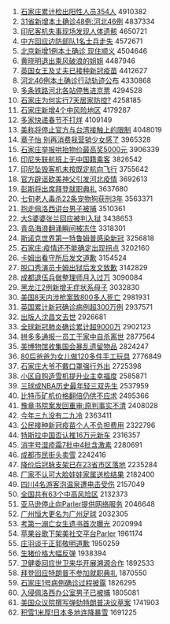 1. [石家庄累计检出阳性人员354人](http://www.baidu.com/baidu?cl=3&tn=SE_baiduhomet8_jmjb7mjw&rsv_dl=fyb_top&fr=top1000&wd=%CA%AF%BC%D2%D7%AF%C0%DB%BC%C6%BC%EC%B3%F6%D1%F4%D0%D4%C8%CB%D4%B1354%C8%CB) 4910382
1. [31省新增本土确诊48例:河北46例](http://www.baidu.com/baidu?cl=3&tn=SE_baiduhomet8_jmjb7mjw&rsv_dl=fyb_top&fr=top1000&wd=31%CA%A1%D0%C2%D4%F6%B1%BE%CD%C1%C8%B7%D5%EF48%C0%FD%3A%BA%D3%B1%B146%C0%FD) 4837334
1. [印尼客机失事现场发现人体遗骸](http://www.baidu.com/baidu?cl=3&tn=SE_baiduhomet8_jmjb7mjw&rsv_dl=fyb_top&fr=top1000&wd=%D3%A1%C4%E1%BF%CD%BB%FA%CA%A7%CA%C2%CF%D6%B3%A1%B7%A2%CF%D6%C8%CB%CC%E5%D2%C5%BA%A1) 4650721
1. [中方回应边防部队1名士兵走失](http://www.baidu.com/baidu?cl=3&tn=SE_baiduhomet8_jmjb7mjw&rsv_dl=fyb_top&fr=top1000&wd=%D6%D0%B7%BD%BB%D8%D3%A6%B1%DF%B7%C0%B2%BF%B6%D31%C3%FB%CA%BF%B1%F8%D7%DF%CA%A7) 4572671
1. [北京新增1例本土确诊 现住顺义](http://www.baidu.com/baidu?cl=3&tn=SE_baiduhomet8_jmjb7mjw&rsv_dl=fyb_top&fr=top1000&wd=%B1%B1%BE%A9%D0%C2%D4%F61%C0%FD%B1%BE%CD%C1%C8%B7%D5%EF%20%CF%D6%D7%A1%CB%B3%D2%E5) 4504646
1. [黄晓明退出乘风破浪的姐姐](http://www.baidu.com/baidu?cl=3&tn=SE_baiduhomet8_jmjb7mjw&rsv_dl=fyb_top&fr=top1000&wd=%BB%C6%CF%FE%C3%F7%CD%CB%B3%F6%B3%CB%B7%E7%C6%C6%C0%CB%B5%C4%BD%E3%BD%E3) 4487946
1. [英国女王及丈夫已接种新冠疫苗](http://www.baidu.com/baidu?cl=3&tn=SE_baiduhomet8_jmjb7mjw&rsv_dl=fyb_top&fr=top1000&wd=%D3%A2%B9%FA%C5%AE%CD%F5%BC%B0%D5%C9%B7%F2%D2%D1%BD%D3%D6%D6%D0%C2%B9%DA%D2%DF%C3%E7) 4412627
1. [河北46例本土确诊行动轨迹公布](http://www.baidu.com/baidu?cl=3&tn=SE_baiduhomet8_jmjb7mjw&rsv_dl=fyb_top&fr=top1000&wd=%BA%D3%B1%B146%C0%FD%B1%BE%CD%C1%C8%B7%D5%EF%D0%D0%B6%AF%B9%EC%BC%A3%B9%AB%B2%BC) 4330868
1. [多条铁路河北各站停售进京票](http://www.baidu.com/baidu?cl=3&tn=SE_baiduhomet8_jmjb7mjw&rsv_dl=fyb_top&fr=top1000&wd=%B6%E0%CC%F5%CC%FA%C2%B7%BA%D3%B1%B1%B8%F7%D5%BE%CD%A3%CA%DB%BD%F8%BE%A9%C6%B1) 4294528
1. [石家庄为何实行7天居家防控?](http://www.baidu.com/baidu?cl=3&tn=SE_baiduhomet8_jmjb7mjw&rsv_dl=fyb_top&fr=top1000&wd=%CA%AF%BC%D2%D7%AF%CE%AA%BA%CE%CA%B5%D0%D07%CC%EC%BE%D3%BC%D2%B7%C0%BF%D8%3F) 4258185
1. [石家庄新增4个中风险地区](http://www.baidu.com/baidu?cl=3&tn=SE_baiduhomet8_jmjb7mjw&rsv_dl=fyb_top&fr=top1000&wd=%CA%AF%BC%D2%D7%AF%D0%C2%D4%F64%B8%F6%D6%D0%B7%E7%CF%D5%B5%D8%C7%F8) 4179287
1. [多家快递春节不打烊](http://www.baidu.com/baidu?cl=3&tn=SE_baiduhomet8_jmjb7mjw&rsv_dl=fyb_top&fr=top1000&wd=%B6%E0%BC%D2%BF%EC%B5%DD%B4%BA%BD%DA%B2%BB%B4%F2%EC%C8) 4109149
1. [美称将停止官方与台湾接触上的限制](http://www.baidu.com/baidu?cl=3&tn=SE_baiduhomet8_jmjb7mjw&rsv_dl=fyb_top&fr=top1000&wd=%C3%C0%B3%C6%BD%AB%CD%A3%D6%B9%B9%D9%B7%BD%D3%EB%CC%A8%CD%E5%BD%D3%B4%A5%C9%CF%B5%C4%CF%DE%D6%C6) 4048019
1. [章子怡 别再消费我营销少女感了](http://www.baidu.com/baidu?cl=3&tn=SE_baiduhomet8_jmjb7mjw&rsv_dl=fyb_top&fr=top1000&wd=%D5%C2%D7%D3%E2%F9%20%B1%F0%D4%D9%CF%FB%B7%D1%CE%D2%D3%AA%CF%FA%C9%D9%C5%AE%B8%D0%C1%CB) 3965328
1. [石家庄举报哄抬物价最高奖5000元](http://www.baidu.com/baidu?cl=3&tn=SE_baiduhomet8_jmjb7mjw&rsv_dl=fyb_top&fr=top1000&wd=%CA%AF%BC%D2%D7%AF%BE%D9%B1%A8%BA%E5%CC%A7%CE%EF%BC%DB%D7%EE%B8%DF%BD%B15000%D4%AA) 3906339
1. [印尼失联航班上无中国籍乘客](http://www.baidu.com/baidu?cl=3&tn=SE_baiduhomet8_jmjb7mjw&rsv_dl=fyb_top&fr=top1000&wd=%D3%A1%C4%E1%CA%A7%C1%AA%BA%BD%B0%E0%C9%CF%CE%DE%D6%D0%B9%FA%BC%AE%B3%CB%BF%CD) 3826542
1. [印尼坠毁客机未按既定航向飞行](http://www.baidu.com/baidu?cl=3&tn=SE_baiduhomet8_jmjb7mjw&rsv_dl=fyb_top&fr=top1000&wd=%D3%A1%C4%E1%D7%B9%BB%D9%BF%CD%BB%FA%CE%B4%B0%B4%BC%C8%B6%A8%BA%BD%CF%F2%B7%C9%D0%D0) 3755642
1. [官方辟谣欧美神父引发河北疫情](http://www.baidu.com/baidu?cl=3&tn=SE_baiduhomet8_jmjb7mjw&rsv_dl=fyb_top&fr=top1000&wd=%B9%D9%B7%BD%B1%D9%D2%A5%C5%B7%C3%C0%C9%F1%B8%B8%D2%FD%B7%A2%BA%D3%B1%B1%D2%DF%C7%E9) 3692613
1. [彭斯将出席拜登就职典礼](http://www.baidu.com/baidu?cl=3&tn=SE_baiduhomet8_jmjb7mjw&rsv_dl=fyb_top&fr=top1000&wd=%C5%ED%CB%B9%BD%AB%B3%F6%CF%AF%B0%DD%B5%C7%BE%CD%D6%B0%B5%E4%C0%F1) 3637680
1. [七旬老人毒杀22条宠物狗获刑3年](http://www.baidu.com/baidu?cl=3&tn=SE_baiduhomet8_jmjb7mjw&rsv_dl=fyb_top&fr=top1000&wd=%C6%DF%D1%AE%C0%CF%C8%CB%B6%BE%C9%B122%CC%F5%B3%E8%CE%EF%B9%B7%BB%F1%D0%CC3%C4%EA) 3563371
1. [抱走佩洛西讲台男子被捕](http://www.baidu.com/baidu?cl=3&tn=SE_baiduhomet8_jmjb7mjw&rsv_dl=fyb_top&fr=top1000&wd=%B1%A7%D7%DF%C5%E5%C2%E5%CE%F7%BD%B2%CC%A8%C4%D0%D7%D3%B1%BB%B2%B6) 3510361
1. [大S婆婆张兰回应被判入狱](http://www.baidu.com/baidu?cl=3&tn=SE_baiduhomet8_jmjb7mjw&rsv_dl=fyb_top&fr=top1000&wd=%B4%F3S%C6%C5%C6%C5%D5%C5%C0%BC%BB%D8%D3%A6%B1%BB%C5%D0%C8%EB%D3%FC) 3438653
1. [青岛海浪翻涌瞬间被冻住](http://www.baidu.com/baidu?cl=3&tn=SE_baiduhomet8_jmjb7mjw&rsv_dl=fyb_top&fr=top1000&wd=%C7%E0%B5%BA%BA%A3%C0%CB%B7%AD%D3%BF%CB%B2%BC%E4%B1%BB%B6%B3%D7%A1) 3318301
1. [斯诺克世界第一特鲁姆普感染新冠](http://www.baidu.com/baidu?cl=3&tn=SE_baiduhomet8_jmjb7mjw&rsv_dl=fyb_top&fr=top1000&wd=%CB%B9%C5%B5%BF%CB%CA%C0%BD%E7%B5%DA%D2%BB%CC%D8%C2%B3%C4%B7%C6%D5%B8%D0%C8%BE%D0%C2%B9%DA) 3256818
1. [石家庄:疫情还不能确定出现拐点](http://www.baidu.com/baidu?cl=3&tn=SE_baiduhomet8_jmjb7mjw&rsv_dl=fyb_top&fr=top1000&wd=%CA%AF%BC%D2%D7%AF%3A%D2%DF%C7%E9%BB%B9%B2%BB%C4%DC%C8%B7%B6%A8%B3%F6%CF%D6%B9%D5%B5%E3) 3202160
1. [卡姆出看守所后发文道歉](http://www.baidu.com/baidu?cl=3&tn=SE_baiduhomet8_jmjb7mjw&rsv_dl=fyb_top&fr=top1000&wd=%BF%A8%C4%B7%B3%F6%BF%B4%CA%D8%CB%F9%BA%F3%B7%A2%CE%C4%B5%C0%C7%B8) 3154524
1. [脱口秀演员卡姆出狱后发文致歉](http://www.baidu.com/baidu?cl=3&tn=SE_baiduhomet8_jmjb7mjw&rsv_dl=fyb_top&fr=top1000&wd=%CD%D1%BF%DA%D0%E3%D1%DD%D4%B1%BF%A8%C4%B7%B3%F6%D3%FC%BA%F3%B7%A2%CE%C4%D6%C2%C7%B8) 3142829
1. [成都退伍兵做整理师月入过万](http://www.baidu.com/baidu?cl=3&tn=SE_baiduhomet8_jmjb7mjw&rsv_dl=fyb_top&fr=top1000&wd=%B3%C9%B6%BC%CD%CB%CE%E9%B1%F8%D7%F6%D5%FB%C0%ED%CA%A6%D4%C2%C8%EB%B9%FD%CD%F2) 3090084
1. [黑龙江2例新增无症状系母子](http://www.baidu.com/baidu?cl=3&tn=SE_baiduhomet8_jmjb7mjw&rsv_dl=fyb_top&fr=top1000&wd=%BA%DA%C1%FA%BD%AD2%C0%FD%D0%C2%D4%F6%CE%DE%D6%A2%D7%B4%CF%B5%C4%B8%D7%D3) 3032830
1. [美国8天内涉枪案致800多人死亡](http://www.baidu.com/baidu?cl=3&tn=SE_baiduhomet8_jmjb7mjw&rsv_dl=fyb_top&fr=top1000&wd=%C3%C0%B9%FA8%CC%EC%C4%DA%C9%E6%C7%B9%B0%B8%D6%C2800%B6%E0%C8%CB%CB%C0%CD%F6) 2981931
1. [英国累计新冠确诊病例超300万例](http://www.baidu.com/baidu?cl=3&tn=SE_baiduhomet8_jmjb7mjw&rsv_dl=fyb_top&fr=top1000&wd=%D3%A2%B9%FA%C0%DB%BC%C6%D0%C2%B9%DA%C8%B7%D5%EF%B2%A1%C0%FD%B3%AC300%CD%F2%C0%FD) 2937571
1. [出版人沈昌文去世](http://www.baidu.com/baidu?cl=3&tn=SE_baiduhomet8_jmjb7mjw&rsv_dl=fyb_top&fr=top1000&wd=%B3%F6%B0%E6%C8%CB%C9%F2%B2%FD%CE%C4%C8%A5%CA%C0) 2926681
1. [全球新冠肺炎确诊累计超9000万](http://www.baidu.com/baidu?cl=3&tn=SE_baiduhomet8_jmjb7mjw&rsv_dl=fyb_top&fr=top1000&wd=%C8%AB%C7%F2%D0%C2%B9%DA%B7%CE%D1%D7%C8%B7%D5%EF%C0%DB%BC%C6%B3%AC9000%CD%F2) 2902123
1. [拼多多通报一员工于家中自杀离世](http://www.baidu.com/baidu?cl=3&tn=SE_baiduhomet8_jmjb7mjw&rsv_dl=fyb_top&fr=top1000&wd=%C6%B4%B6%E0%B6%E0%CD%A8%B1%A8%D2%BB%D4%B1%B9%A4%D3%DA%BC%D2%D6%D0%D7%D4%C9%B1%C0%EB%CA%C0) 2877564
1. [美博物馆收集国会暴乱遗留物品](http://www.baidu.com/baidu?cl=3&tn=SE_baiduhomet8_jmjb7mjw&rsv_dl=fyb_top&fr=top1000&wd=%C3%C0%B2%A9%CE%EF%B9%DD%CA%D5%BC%AF%B9%FA%BB%E1%B1%A9%C2%D2%D2%C5%C1%F4%CE%EF%C6%B7) 2824247
1. [80后爸爸为女儿做120多件手工玩具](http://www.baidu.com/baidu?cl=3&tn=SE_baiduhomet8_jmjb7mjw&rsv_dl=fyb_top&fr=top1000&wd=80%BA%F3%B0%D6%B0%D6%CE%AA%C5%AE%B6%F9%D7%F6120%B6%E0%BC%FE%CA%D6%B9%A4%CD%E6%BE%DF) 2776849
1. [石家庄大爷不戴口罩强行外出](http://www.baidu.com/baidu?cl=3&tn=SE_baiduhomet8_jmjb7mjw&rsv_dl=fyb_top&fr=top1000&wd=%CA%AF%BC%D2%D7%AF%B4%F3%D2%AF%B2%BB%B4%F7%BF%DA%D5%D6%C7%BF%D0%D0%CD%E2%B3%F6) 2725398
1. [小区自购造雪机提升业主幸福度](http://www.baidu.com/baidu?cl=3&tn=SE_baiduhomet8_jmjb7mjw&rsv_dl=fyb_top&fr=top1000&wd=%D0%A1%C7%F8%D7%D4%B9%BA%D4%EC%D1%A9%BB%FA%CC%E1%C9%FD%D2%B5%D6%F7%D0%D2%B8%A3%B6%C8) 2585871
1. [三球成NBA历史最年轻三双先生](http://www.baidu.com/baidu?cl=3&tn=SE_baiduhomet8_jmjb7mjw&rsv_dl=fyb_top&fr=top1000&wd=%C8%FD%C7%F2%B3%C9NBA%C0%FA%CA%B7%D7%EE%C4%EA%C7%E1%C8%FD%CB%AB%CF%C8%C9%FA) 2537959
1. [比特币矿机价格翻倍仍供不应求](http://www.baidu.com/baidu?cl=3&tn=SE_baiduhomet8_jmjb7mjw&rsv_dl=fyb_top&fr=top1000&wd=%B1%C8%CC%D8%B1%D2%BF%F3%BB%FA%BC%DB%B8%F1%B7%AD%B1%B6%C8%D4%B9%A9%B2%BB%D3%A6%C7%F3) 2495366
1. [豫章书院案发回重审:原判事实不清](http://www.baidu.com/baidu?cl=3&tn=SE_baiduhomet8_jmjb7mjw&rsv_dl=fyb_top&fr=top1000&wd=%D4%A5%D5%C2%CA%E9%D4%BA%B0%B8%B7%A2%BB%D8%D6%D8%C9%F3%3A%D4%AD%C5%D0%CA%C2%CA%B5%B2%BB%C7%E5) 2408028
1. [今年三九没有二九冷](http://www.baidu.com/baidu?cl=3&tn=SE_baiduhomet8_jmjb7mjw&rsv_dl=fyb_top&fr=top1000&wd=%BD%F1%C4%EA%C8%FD%BE%C5%C3%BB%D3%D0%B6%FE%BE%C5%C0%E4) 2363411
1. [公民接种新冠疫苗个人不负担费用](http://www.baidu.com/baidu?cl=3&tn=SE_baiduhomet8_jmjb7mjw&rsv_dl=fyb_top&fr=top1000&wd=%B9%AB%C3%F1%BD%D3%D6%D6%D0%C2%B9%DA%D2%DF%C3%E7%B8%F6%C8%CB%B2%BB%B8%BA%B5%A3%B7%D1%D3%C3) 2322796
1. [特斯拉中国否认推16万元新车](http://www.baidu.com/baidu?cl=3&tn=SE_baiduhomet8_jmjb7mjw&rsv_dl=fyb_top&fr=top1000&wd=%CC%D8%CB%B9%C0%AD%D6%D0%B9%FA%B7%F1%C8%CF%CD%C616%CD%F2%D4%AA%D0%C2%B3%B5) 2316357
1. [消字号湿疹霜7批中4批含激素](http://www.baidu.com/baidu?cl=3&tn=SE_baiduhomet8_jmjb7mjw&rsv_dl=fyb_top&fr=top1000&wd=%CF%FB%D7%D6%BA%C5%CA%AA%D5%EE%CB%AA7%C5%FA%D6%D04%C5%FA%BA%AC%BC%A4%CB%D8) 2280691
1. [成都市民街头卖雪](http://www.baidu.com/baidu?cl=3&tn=SE_baiduhomet8_jmjb7mjw&rsv_dl=fyb_top&fr=top1000&wd=%B3%C9%B6%BC%CA%D0%C3%F1%BD%D6%CD%B7%C2%F4%D1%A9) 2242416
1. [降价后冠脉支架已在23省市区落地](http://www.baidu.com/baidu?cl=3&tn=SE_baiduhomet8_jmjb7mjw&rsv_dl=fyb_top&fr=top1000&wd=%BD%B5%BC%DB%BA%F3%B9%DA%C2%F6%D6%A7%BC%DC%D2%D1%D4%DA23%CA%A1%CA%D0%C7%F8%C2%E4%B5%D8) 2235284
1. [厂家不认可大脸娃娃家属送检结果](http://www.baidu.com/baidu?cl=3&tn=SE_baiduhomet8_jmjb7mjw&rsv_dl=fyb_top&fr=top1000&wd=%B3%A7%BC%D2%B2%BB%C8%CF%BF%C9%B4%F3%C1%B3%CD%DE%CD%DE%BC%D2%CA%F4%CB%CD%BC%EC%BD%E1%B9%FB) 2182400
1. [四川4名游客泡温泉遭电击受伤](http://www.baidu.com/baidu?cl=3&tn=SE_baiduhomet8_jmjb7mjw&rsv_dl=fyb_top&fr=top1000&wd=%CB%C4%B4%A84%C3%FB%D3%CE%BF%CD%C5%DD%CE%C2%C8%AA%D4%E2%B5%E7%BB%F7%CA%DC%C9%CB) 2157049
1. [全国共有63个中高风险区](http://www.baidu.com/baidu?cl=3&tn=SE_baiduhomet8_jmjb7mjw&rsv_dl=fyb_top&fr=top1000&wd=%C8%AB%B9%FA%B9%B2%D3%D063%B8%F6%D6%D0%B8%DF%B7%E7%CF%D5%C7%F8) 2132373
1. [亚马逊停止向Parler提供网络服务](http://www.baidu.com/baidu?cl=3&tn=SE_baiduhomet8_jmjb7mjw&rsv_dl=fyb_top&fr=top1000&wd=%D1%C7%C2%ED%D1%B7%CD%A3%D6%B9%CF%F2Parler%CC%E1%B9%A9%CD%F8%C2%E7%B7%FE%CE%F1) 2046648
1. [广州恒大更名为广州足球](http://www.baidu.com/baidu?cl=3&tn=SE_baiduhomet8_jmjb7mjw&rsv_dl=fyb_top&fr=top1000&wd=%B9%E3%D6%DD%BA%E3%B4%F3%B8%FC%C3%FB%CE%AA%B9%E3%D6%DD%D7%E3%C7%F2) 2032305
1. [考第一溺亡女生遗书首次曝光](http://www.baidu.com/baidu?cl=3&tn=SE_baiduhomet8_jmjb7mjw&rsv_dl=fyb_top&fr=top1000&wd=%BF%BC%B5%DA%D2%BB%C4%E7%CD%F6%C5%AE%C9%FA%D2%C5%CA%E9%CA%D7%B4%CE%C6%D8%B9%E2) 2020994
1. [苹果谷歌下架美社交平台Parler](http://www.baidu.com/baidu?cl=3&tn=SE_baiduhomet8_jmjb7mjw&rsv_dl=fyb_top&fr=top1000&wd=%C6%BB%B9%FB%B9%C8%B8%E8%CF%C2%BC%DC%C3%C0%C9%E7%BD%BB%C6%BD%CC%A8Parler) 1961174
1. [庄羽谈于正郭敬明道歉](http://www.baidu.com/baidu?cl=3&tn=SE_baiduhomet8_jmjb7mjw&rsv_dl=fyb_top&fr=top1000&wd=%D7%AF%D3%F0%CC%B8%D3%DA%D5%FD%B9%F9%BE%B4%C3%F7%B5%C0%C7%B8) 1950259
1. [生猪价格大幅反弹](http://www.baidu.com/baidu?cl=3&tn=SE_baiduhomet8_jmjb7mjw&rsv_dl=fyb_top&fr=top1000&wd=%C9%FA%D6%ED%BC%DB%B8%F1%B4%F3%B7%F9%B7%B4%B5%AF) 1938394
1. [卫健委回应世卫来华开展溯源合作](http://www.baidu.com/baidu?cl=3&tn=SE_baiduhomet8_jmjb7mjw&rsv_dl=fyb_top&fr=top1000&wd=%CE%C0%BD%A1%CE%AF%BB%D8%D3%A6%CA%C0%CE%C0%C0%B4%BB%AA%BF%AA%D5%B9%CB%DD%D4%B4%BA%CF%D7%F7) 1892533
1. [拜登回应特朗普不参加就职典礼](http://www.baidu.com/baidu?cl=3&tn=SE_baiduhomet8_jmjb7mjw&rsv_dl=fyb_top&fr=top1000&wd=%B0%DD%B5%C7%BB%D8%D3%A6%CC%D8%C0%CA%C6%D5%B2%BB%B2%CE%BC%D3%BE%CD%D6%B0%B5%E4%C0%F1) 1870550
1. [石家庄1号病例确诊过程披露](http://www.baidu.com/baidu?cl=3&tn=SE_baiduhomet8_jmjb7mjw&rsv_dl=fyb_top&fr=top1000&wd=%CA%AF%BC%D2%D7%AF1%BA%C5%B2%A1%C0%FD%C8%B7%D5%EF%B9%FD%B3%CC%C5%FB%C2%B6) 1826295
1. [入侵佩洛西办公室男子已被捕](http://www.baidu.com/baidu?cl=3&tn=SE_baiduhomet8_jmjb7mjw&rsv_dl=fyb_top&fr=top1000&wd=%C8%EB%C7%D6%C5%E5%C2%E5%CE%F7%B0%EC%B9%AB%CA%D2%C4%D0%D7%D3%D2%D1%B1%BB%B2%B6) 1805081
1. [美国众议院撰写弹劾特朗普决议草案](http://www.baidu.com/baidu?cl=3&tn=SE_baiduhomet8_jmjb7mjw&rsv_dl=fyb_top&fr=top1000&wd=%C3%C0%B9%FA%D6%DA%D2%E9%D4%BA%D7%AB%D0%B4%B5%AF%DB%C0%CC%D8%C0%CA%C6%D5%BE%F6%D2%E9%B2%DD%B0%B8) 1741903
1. [积雪1米厚!日本多地连降暴雪](http://www.baidu.com/baidu?cl=3&tn=SE_baiduhomet8_jmjb7mjw&rsv_dl=fyb_top&fr=top1000&wd=%BB%FD%D1%A91%C3%D7%BA%F1%21%C8%D5%B1%BE%B6%E0%B5%D8%C1%AC%BD%B5%B1%A9%D1%A9) 1691225
